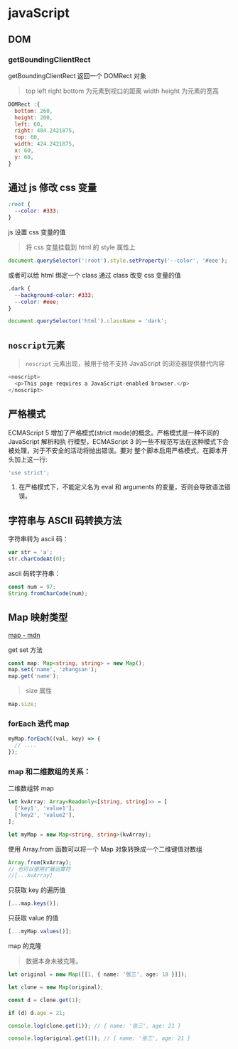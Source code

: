 # javaScript

## DOM

### getBoundingClientRect

getBoundingClientRect 返回一个 DOMRect 对象

> top left right bottom 为元素到视口的距离 width height 为元素的宽高

```js
DOMRect :{
  bottom: 260,
  height: 200,
  left: 60,
  right: 484.2421875,
  top: 60,
  width: 424.2421875,
  x: 60,
  y: 60,
}
````

## 通过 js 修改 css 变量

```css
:root {
  --color: #333;
}
```

js 设置 css 变量的值

> 将 css 变量挂载到 html 的 style 属性上

```js
document.querySelector(':root').style.setProperty('--color', '#eee');
```

或者可以给 html 绑定一个 class 通过 class 改变 css 变量的值

```css
.dark {
  --background-color: #333;
  --color: #eee;
}
```

```js
document.querySelector('html').className = 'dark';
```

## `noscript`元素

> `noscript` 元素出现，被用于给不支持 JavaScript 的浏览器提供替代内容

```js
<noscript>
  <p>This page requires a JavaScript-enabled browser.</p>
</noscript>
```

## 严格模式

ECMAScript 5 增加了严格模式(strict mode)的概念。严格模式是一种不同的 JavaScript 解析和执 行模型，ECMAScript 3 的一些不规范写法在这种模式下会被处理，对于不安全的活动将抛出错误。要对 整个脚本启用严格模式，在脚本开头加上这一行:

```js
'use strict';
```

1. 在严格模式下，不能定义名为 eval 和 arguments 的变量，否则会导致语法错误。

## 字符串与 ASCII 码转换方法

字符串转为 ascii 码：

```js
var str = 'a';
str.charCodeAt(0);
```

ascii 码转字符串：

```js
const num = 97;
String.fromCharCode(num);
```

## Map 映射类型

[map - mdn](https://developer.mozilla.org/zh-CN/docs/Web/JavaScript/Reference/Global_Objects/Map)

get set 方法

```ts
const map: Map<string, string> = new Map();
map.set('name', 'zhangsan');
map.get('name');
```

> size 属性

```ts
map.size;
```

### forEach 迭代 map

```ts
myMap.forEach((val, key) => {
  // ....
});
```

### map 和二维数组的关系：

二维数组转 map

```ts
let kvArray: Array<Readonly<[string, string]>> = [
  ['key1', 'value1'],
  ['key2', 'value2'],
];

let myMap = new Map<string, string>(kvArray);
```

使用 Array.from 函数可以将一个 Map 对象转换成一个二维键值对数组

```ts
Array.from(kvArray);
// 也可以使用扩展运算符
//[...kvArray]
```

只获取 key 的遍历值

```ts
[...map.keys()];
```

只获取 value 的值

```ts
[...myMap.values()];
```

map 的克隆

> 数据本身未被克隆。

```ts
let original = new Map([[1, { name: '张三', age: 18 }]]);

let clone = new Map(original);

const d = clone.get(1);

if (d) d.age = 21;

console.log(clone.get(1)); // { name: '张三', age: 21 }

console.log(original.get(1)); // { name: '张三', age: 21 }
```
